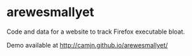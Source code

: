 # arewesmallyet
Code and data for a website to track Firefox executable bloat.

Demo available at http://camjn.github.io/arewesmallyet/
